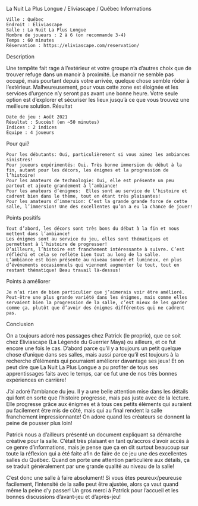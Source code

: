 
La Nuit La Plus Longue / Eliviascape / Québec
Informations

    Ville : Québec
    Endroit : Eliviascape
    Salle : La Nuit La Plus Longue
    Nombre de joueurs : 2 à 6 (on recommande 3-4)
    Temps : 60 minutes
    Réservation : https://eliviascape.com/reservation/

 
Description

Une tempête fait rage à l’extérieur et votre groupe n’a d’autres choix que de trouver refuge dans un manoir à proximité. Le manoir ne semble pas occupé, mais pourtant depuis votre arrivée, quelque chose semble rôder à l’extérieur. Malheureusement, pour vous cette zone est éloignée et les services d’urgence n’y seront pas avant une bonne heure. Votre seule option est d’explorer et sécuriser les lieux jusqu’à ce que vous trouvez une meilleure solution.
Résultat

    Date de jeu : Août 2021
    Résultat : Succès! (en ~50 minutes)
    Indices : 2 indices
    Équipe : 4 joueurs

Pour qui?

    Pour les débutants: Oui, particulièrement si vous aimez les ambiances sinistres!
    Pour joueurs expérimentés: Oui. Très bonne immersion du début à la fin, autant pour les décors, les énigmes et la progression de l’histoire!
    Pour les amateurs de technologie: Oui, elle est présente un peu partout et ajoute grandement à l’ambiance!
    Pour les amateurs d’énigmes:  Elles sont au service de l’histoire et cadrent bien dans le thème, tout en étant très plaisantes!
    Pour les amateurs d’immersion: C’est la grande grande force de cette salle, l’immersion! Une des excellentes qu’on a eu la chance de jouer!

 Points positifs

    Tout d’abord, les décors sont très bons du début à la fin et nous mettent dans l’ambiance!
    Les énigmes sont au service du jeu, elles sont thématiques et permettent à l’histoire de progresser!
    D’ailleurs, l’histoire est franchement intéressante à suivre. C’est réfléchi et cela se reflète bien tout au long de la salle.
    L’ambiance est bien présente au niveau sonore et lumineux, en plus d’événements occasionnels qui viennent augmenter le tout, tout en restant thématique! Beau travail là-dessus!

Points à améliorer

    Je n’ai rien de bien particulier que j’aimerais voir être amélioré. Peut-être une plus grande variété dans les énigmes, mais comme elles servaient bien la progression de la salle, c’est mieux de les garder comme ça, plutôt que d’avoir des énigmes différentes qui ne cadrent pas.

Conclusion

On a toujours adoré nos passages chez Patrick (le proprio), que ce soit chez Eliviascape (La Légende du Guerrier Maya) ou ailleurs, et ce fut encore une fois le cas. D’abord parce qu’il y a toujours un petit quelque chose d’unique dans ses salles, mais aussi parce qu’il est toujours à la recherche d’éléments qui pourraient améliorer davantage ses jeux! Et on peut dire que La Nuit La Plus Longue a pu profiter de tous ses apprentissages faits avec le temps, car ce fut une de nos très bonnes expériences en carrière!

J’ai adoré l’ambiance du jeu. Il y a une belle attention mise dans les détails qui font en sorte que l’histoire progresse, mais pas juste avec de la lecture. Elle progresse grâce aux énigmes et à tous ces petits éléments qui auraient pu facilement être mis de côté, mais qui au final rendent la salle franchement impressionnante! On adore quand les créateurs se donnent la peine de pousser plus loin!

Patrick nous a d’ailleurs présenté un document expliquant sa démarche créative pour la salle. C’était très plaisant en tant qu’accros d’avoir accès à ce genre d’informations, mais je pense que ça en dit surtout beaucoup sur toute la réflexion qui a été faite afin de faire de ce jeu une des excellentes salles du Québec. Quand on porte une attention particulière aux détails, ça se traduit généralement par une grande qualité au niveau de la salle!

C’est donc une salle à faire absolument! Si vous êtes peureux/peureuse facilement, l’intensité de la salle peut être ajustée, alors ça vaut quand même la peine d’y passer! Un gros merci à Patrick pour l’accueil et les bonnes discussions d’avant-jeu et d’après-jeu!
